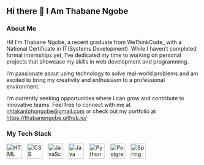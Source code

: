 ## Hi there 👋 I Am Thabane Ngobe
### About Me
Hi! I’m Thabane Ngobe, a recent graduate from WeThinkCode_ with a National Certificate in IT(Systems Development). While I haven’t completed formal internships yet, I’ve dedicated my time to working on personal projects that showcase my skills in web development and programming.

I’m passionate about using technology to solve real-world problems and am excited to bring my creativity and enthusiasm to a professional environment.
 
 I’m currently seeking opportunities where I can grow and contribute to innovative teams. Feel free to connect with me at nhlakaniphongobe@gmail.com or check out my portfolio at https://thabanengobe.github.io/

### My Tech Stack
<div style="display: flex; gap:1em; align-items: center;">
    <img src="https://img.shields.io/badge/-HTML-E34F26?style=flat-square&logo=html5&logoColor=ffffff" alt="HTML" height="40" />
    <img src="https://img.shields.io/badge/-CSS-1572B6?style=flat-square&logo=css3&logoColor=ffffff" alt="CSS" height="40" />
    <img src="https://img.shields.io/badge/-JavaScript-F7DF1E?style=flat-square&logo=javascript&logoColor=333333" alt="JavaScript" height="40" />
    <img src="https://img.shields.io/badge/-Java-007396?style=flat-square&logo=java&logoColor=ffffff" alt="Java" height="40" />
    <img src="https://img.shields.io/badge/-Python-3776AB?style=flat-square&logo=python&logoColor=ffffff" alt="Python" height="40" />
    <img src="https://img.shields.io/badge/-PostgreSQL-4169E1?style=flat-square&logo=postgresql&logoColor=ffffff" alt="PostgreSQL" height="40" />
    <img src="https://img.shields.io/badge/-Spring%20Boot-6DB33F?style=flat-square&logo=spring&logoColor=ffffff" alt="Spring Boot" height="40" />
</div>
